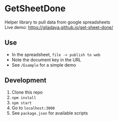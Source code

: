 # GetSheetDone
Helper library to pull data from google spreadsheets   
Live demo: https://giladaya.github.io/get-sheet-done/

## Use 
- In the spreadsheet, `file -> publish to web`  
- Note the document key in the URL  
- See `/Example` for a simple demo

## Development
1. Clone this repo
2. `npm install`
3. `npm start`
4. Go to `localhost:3000`
5. See `package.json` for available scripts
